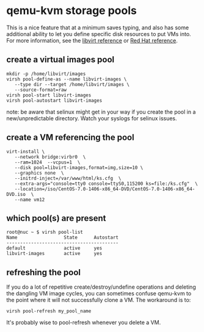 # qemu-kvm storage pools

This is a nice feature that at a minimum saves typing, and also has some additional ability to let you define specific disk resources to put VMs into. For more information, see the [libvirt reference](https://libvirt.org/storage.html) or [Red Hat reference](https://access.redhat.com/documentation/en-US/Red_Hat_Enterprise_Linux/6/html/Virtualization_Administration_Guide/chap-Virtualization_Administration_Guide-Storage_Pools-Storage_Pools.html#sect-Virtualization-Storage_Pools-Creating-Dedicated_Disk_Devices).

## create a virtual images pool
    mkdir -p /home/libvirt/images
    virsh pool-define-as --name libvirt-images \
       --type dir --target /home/libvirt/images \
       --source-format=raw
    virsh pool-start libvirt-images
    virsh pool-autostart libvirt-images

note: be aware that selinux might get in your way if you create the pool in a new/unpredictable directory.  Watch your syslogs for selinux issues.


## create a VM referencing the pool

    virt-install \
       --network bridge:virbr0  \
       --ram=1024  --vcpus=1  \
       --disk pool=libvirt-images,format=img,size=10 \
       --graphics none  \
       --initrd-inject=/var/www/html/ks.cfg  \
       --extra-args="console=tty0 console=ttyS0,115200 ks=file:/ks.cfg"  \
       --location=/iso/CentOS-7.0-1406-x86_64-DVD/CentOS-7.0-1406-x86_64-DVD.iso  \
       --name vm12

## which pool(s) are present
```
root@nuc ~ $ virsh pool-list
Name                 State      Autostart
-----------------------------------------
default              active     yes
libvirt-images       active     yes
```

## refreshing the pool
If you do a lot of repetitive create/destroy/undefine operations and deleting the dangling VM image cycles, you can sometimes confuse qemu-kvm to the point where it will not successfully clone a VM.  The workaround is to:

```virsh pool-refresh my_pool_name```

It's probably wise to pool-refresh whenever you delete a VM.

